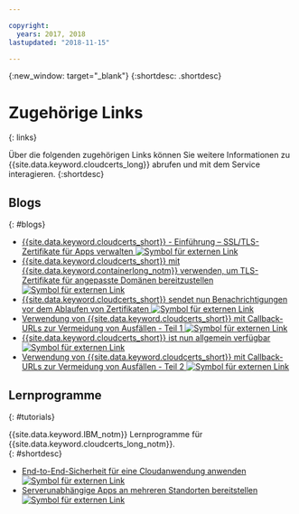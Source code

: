 ```yaml
---

copyright:
  years: 2017, 2018
lastupdated: "2018-11-15"

---
```


{:new_window: target="_blank"}
{:shortdesc: .shortdesc}

# Zugehörige Links
{: links}

Über die folgenden zugehörigen Links können Sie weitere Informationen zu {{site.data.keyword.cloudcerts_long}} abrufen und mit dem Service interagieren.
{:shortdesc}

## Blogs
{: #blogs}

* <a href="https://www.ibm.com/blogs/bluemix/2017/12/introducing-ibm-cloud-certificate-manager-manage-ssltls-certificates-apps/" target="_blank">{{site.data.keyword.cloudcerts_short}} - Einführung – SSL/TLS-Zertifikate für Apps verwalten <img src="../../icons/launch-glyph.svg" alt="Symbol für externen Link"></a>
* <a href="https://www.ibm.com/blogs/bluemix/2018/01/use-ibm-cloud-certificate-manager-ibm-cloud-container-service-deploy-custom-domain-tls-certificates/" target="_blank">{{site.data.keyword.cloudcerts_short}} mit {{site.data.keyword.containerlong_notm}} verwenden, um TLS-Zertifikate für angepasste Domänen bereitzustellen <img src="../../icons/launch-glyph.svg" alt="Symbol für externen Link"></a>
* <a href="https://www.ibm.com/blogs/bluemix/2018/06/certificate-manager-now-sends-notifications-certificates-expire/" target="_blank">{{site.data.keyword.cloudcerts_short}} sendet nun Benachrichtigungen vor dem Ablaufen von Zertifikaten <img src="../../icons/launch-glyph.svg" alt="Symbol für externen Link"></a>
* <a href="https://www.ibm.com/blogs/bluemix/2018/08/use-certificate-manager-avoid-outages-using-callback-urls/" target="_blank">Verwendung von {{site.data.keyword.cloudcerts_short}} mit Callback-URLs zur Vermeidung von Ausfällen - Teil 1 <img src="../../icons/launch-glyph.svg" alt="Symbol für externen Link"></a>
* <a href="https://www.ibm.com/blogs/bluemix/2018/09/ibm-cloud-certificate-manager-is-now-ga/" target="_blank">{{site.data.keyword.cloudcerts_short}} ist nun allgemein verfügbar <img src="../../icons/launch-glyph.svg" alt="Symbol für externen Link"></a>
* <a href="https://www.ibm.com/blogs/bluemix/2018/10/how-to-use-certificate-manager-to-avoid-outages-using-callback-urls-part-2/" target="_blank">Verwendung von {{site.data.keyword.cloudcerts_short}} mit Callback-URLs zur Vermeidung von Ausfällen - Teil 2 <img src="../../icons/launch-glyph.svg" alt="Symbol für externen Link"></a>

## Lernprogramme
{: #tutorials}

{{site.data.keyword.IBM_notm}} Lernprogramme für {{site.data.keyword.cloudcerts_long_notm}}.  
{: #shortdesc}

* <a href="https://console.bluemix.net/docs/tutorials/cloud-e2e-security.html#apply-end-to-end-security-to-a-cloud-application" target="_blank">End-to-End-Sicherheit für eine Cloudanwendung anwenden <img src="../../icons/launch-glyph.svg" alt="Symbol für externen Link"></a>
* <a href="https://console.bluemix.net/docs/tutorials/multi-region-serverless.html#deploy-serverless-apps-across-multiple-locations" target="_blank">Serverunabhängige Apps an mehreren Standorten bereitstellen <img src="../../icons/launch-glyph.svg" alt="Symbol für externen Link"></a>
